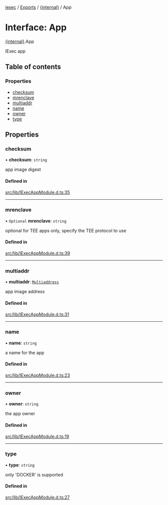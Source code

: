 [iexec](../README.md) / [Exports](../modules.md) / [{internal}](../modules/internal_.md) / App

# Interface: App

[{internal}](../modules/internal_.md).App

IExec app

## Table of contents

### Properties

- [checksum](internal_.App.md#checksum)
- [mrenclave](internal_.App.md#mrenclave)
- [multiaddr](internal_.App.md#multiaddr)
- [name](internal_.App.md#name)
- [owner](internal_.App.md#owner)
- [type](internal_.App.md#type)

## Properties

### checksum

• **checksum**: `string`

app image digest

#### Defined in

[src/lib/IExecAppModule.d.ts:35](https://github.com/iExecBlockchainComputing/iexec-sdk/blob/500b144/src/lib/IExecAppModule.d.ts#L35)

___

### mrenclave

• `Optional` **mrenclave**: `string`

optional for TEE apps only, specify the TEE protocol to use

#### Defined in

[src/lib/IExecAppModule.d.ts:39](https://github.com/iExecBlockchainComputing/iexec-sdk/blob/500b144/src/lib/IExecAppModule.d.ts#L39)

___

### multiaddr

• **multiaddr**: [`Multiaddress`](../modules/internal_.md#multiaddress)

app image address

#### Defined in

[src/lib/IExecAppModule.d.ts:31](https://github.com/iExecBlockchainComputing/iexec-sdk/blob/500b144/src/lib/IExecAppModule.d.ts#L31)

___

### name

• **name**: `string`

a name for the app

#### Defined in

[src/lib/IExecAppModule.d.ts:23](https://github.com/iExecBlockchainComputing/iexec-sdk/blob/500b144/src/lib/IExecAppModule.d.ts#L23)

___

### owner

• **owner**: `string`

the app owner

#### Defined in

[src/lib/IExecAppModule.d.ts:19](https://github.com/iExecBlockchainComputing/iexec-sdk/blob/500b144/src/lib/IExecAppModule.d.ts#L19)

___

### type

• **type**: `string`

only 'DOCKER' is supported

#### Defined in

[src/lib/IExecAppModule.d.ts:27](https://github.com/iExecBlockchainComputing/iexec-sdk/blob/500b144/src/lib/IExecAppModule.d.ts#L27)
